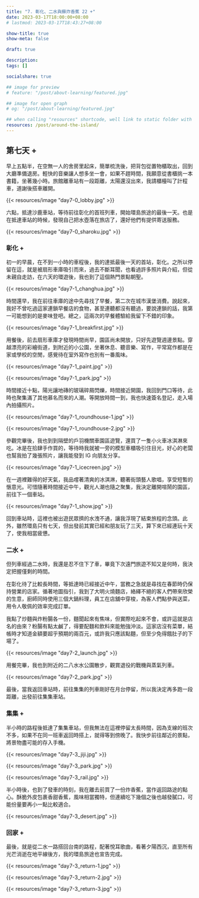 ```yaml
---
title: "7. 彰化、二水與蘇炸香蕉 22 +"
date: 2023-03-17T18:00:00+08:00
# lastmod: 2023-03-17T18:43:27+08:00

show-title: true
show-meta: false

draft: true

description:
tags: []

socialshare: true

## image for preview
# feature: "/post/about-learning/featured.jpg"

## image for open graph
# og: "/post/about-learning/featured.jpg"

## when calling "resources" shortcode, well link to static folder with this path 
resources: /post/around-the-island/
---
```


<!-- &nbsp; -->

<!-- [text]({ ref "relpath" })。 -->

## 第七天 +

早上五點半，在空無一人的舍房里起床，簡單梳洗後，把背包從置物櫃取出，回到大廳準備退房。輕快的音樂讓人想多坐一會，如果不趕時間，我願意從書櫃挑一本書籍，坐著幾小時。旅館離車站有一段距離，太陽還沒出來，我請櫃檯叫了計程車，道謝後搭車離開。

<!--more-->

{{< resources/image "day7-0_lobby.jpg"  >}}

六點，抵達沙鹿車站，等待前往彰化的首班列車，開始環島旅途的最後一天。也是在抵達車站的時候，發現自己把水壺落在旅店了，還好他們有提供寄送服務。

{{< resources/image "day7-0_sharoku.jpg"  >}}

### 彰化 +

初一的早晨，在不到一小時的車程後，我的達抵最後一天的首站，彰化。之所以停留在這，就是被扇形車庫吸引而來，過去不斷耳聞，也看過許多照片與介紹，但從未親自走訪，在六天的環遊後，我也到了這個熱門景點朝聖。

{{< resources/image "day7-1_changhua.jpg"  >}}

時間還早，我在前往車庫的途中先尋找了早餐，第二次在城市漢堡消費。說起來，我好不曾吃過這家連鎖早餐店的食物，甚至連聽都沒有聽過，要說連鎖的話，我第一可能想到的是麥味登吧。總之，這兩次的早餐體驗給我留下不錯的印象。

{{< resources/image "day7-1_breakfirst.jpg"  >}}

用餐後，前去扇形車庫才發現時間尚早，園區尚未開放，只好先遊覽週邊景點。穿越漂亮的彩繪街道，到附近的小公園，坐著休息、聽音樂、寫作，平常寫作都是在家或學校的空閒，感覺待在室外寫作也別有一番風味。

{{< resources/image "day7-1_paint.jpg"  >}}

{{< resources/image "day7-1_park.jpg"  >}}

時間接近十點，陽光讓地磚的玻璃碎屑閃爍，時間接近開園，我回到門口等待，此時也聚集滿了其他慕名而來的人潮。等開放時間一到，我也快速簽名登記，走入場內拍攝照片。

{{< resources/image "day7-1_roundhouse-1.jpg"  >}}

{{< resources/image "day7-1_roundhouse-2.jpg"  >}}

<!-- 或許我應該昨天就先 不喜歡人群 拍幾張就先離開了 -->

參觀完畢後，我也到到隔壁的戶羽機關車園區遊覽，還買了一隻小火車冰淇淋來吃。冰是在拾肆手作買的，等待時我就被一旁的模型車櫃吸引住目光，好心的老闆也幫我拍了幾張照片，讓我能發到 IG 向朋友分享。

{{< resources/image "day7-1_icecreen.jpg"  >}}

在一週裡難得的好天氣，我品嚐著清爽的冰淇淋，聽著街頭藝人歌唱，享受短暫的愜意光。可惜隨著時間接近中午，觀光人潮也隨之聚集，我決定離開喧鬧的園區，前往下一個車站。

{{< resources/image "day7-1_show.jpg"  >}}

回到車站時，這裡也被出遊民眾擠的水洩不通，讓我浮現了結束旅程的念頭。此外，雖然環島只有七天，但出發前其實已經和朋友玩了三天，算下來已經連玩十天了，使我相當疲憊。

<!-- 
人潮要在區間上休息也有難度 背著背包要站走也吃力 
-->

### 二水 +

但列車經過二水時，我還是忍不住下了車，畢竟下次遠門旅遊不知又是何時，我決定把握僅剩的時間。

在彰化待了比較長時間，等抵達時已經接近中午，當務之急就是尋找在春節時仍保持營業的店家。循著地圖指引，我到了大明火燒麵店，絡繹不絕的客人們帶來欣榮的生意，廚師同時使用三個大鍋料理，員工在店舖中穿梭，為客人們點參與送菜，用令人敬佩的效率完成訂單。

我點了炒麵與炸粉腸各一份，麵聞起來有焦味，但實際吃起來不會，或許這就是店名的由來？粉腸有點太鹹了，得要配麵和飲料來能勉強沖淡。這家店沒有菜單，結帳時才知道金額要超乎預期的兩百元，或許我只應該點麵，但至少免得餓肚子的下場了。

{{< resources/image "day7-2_launch.jpg"  >}}

用餐完畢，我也到附近的二八水水公園散步，觀賞退役的戰機與蒸氣列車。

{{< resources/image "day7-2_park.jpg"  >}}

<!-- 原本還想搭集集線 但還是先算了 -->

最後，當我返回車站時，前往集集的列車剛好在月台停留，所以我決定再多跑一段距離，出發前往集集車站。

### 集集 +

半小時的路程後抵達了集集車站，但我無法在這裡停留太長時間，因為支線的班次不多，如果不在同一班車返回時搭上，就得等到傍晚了。我快步前往鄰近的景點，將景物盡可能的存入手機。

{{< resources/image "day7-3_jiji.jpg"  >}}

{{< resources/image "day7-3_park.jpg"  >}}

{{< resources/image "day7-3_rail.jpg"  >}}

半小時後，也到了發車的時刻，我在離去前買了一份炸香蕉，當作返回路途的點心。酥脆外皮包裹香甜香蕉，風味相當獨特，但連續吃下幾個之後也越發膩口，可能份量要再小一點比較適合。

{{< resources/image "day7-3_desert.jpg"  >}}

### 回家 +

最後，就是從二水一路搭回台南的路程，配著悅耳歌曲，看著夕陽西沉，直至所有光芒消逝在地平線後方，我的環島旅途也宣告完成。

{{< resources/image "day7-3_return-1.jpg"  >}}

{{< resources/image "day7-3_return-2.jpg"  >}}

{{< resources/image "day7-3_return-3.jpg"  >}}

<!-- 回到大橋，時間已經六點 回到 習慣的房間 煮麵 將照片匯出 休息

{{< resources/image "day7-3_return-end.jpg"  >}} -->
